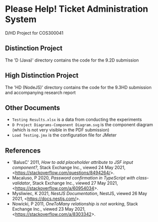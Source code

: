 # Please Help! Ticket Administration System
D/HD Project for COS300041

## Distinction Project
The 'D (Java)' directory contains the code for the 9.2D submission

## High Distinction Project
The 'HD (NodeJS)' directory contains the code for the 9.3HD submission and accompanying research report

## Other Documents
* `Testing Results.xlsx` is a data from conducting the experiments
* `D Project Diagrams-Component Diagram.svg` is the component diagram (which is not very visible in the PDF submission)
* `Load Testing.jmx` is the configuration file for JMeter

## References
* 'BalusC' 2011, _How to add placeholder attribute to JSF input component?_, Stack Exchange Inc., viewed 24 May 2021, <<https://stackoverflow.com/questions/8494264/>>.
* Macaluso, P 2020, _Password confirmation in TypeScript with class-validator_, Stack Exchange Inc., viewed 27 May 2021, <<https://stackoverflow.com/a/60954034>>.
* Mysliwiec, K 2021, _NestJS Documentation_, NestJS, viewed 26 May 2021, <<https://docs.nestjs.com/>>.
* Nowicki, P 2011, _OneToMany relationship is not working_, Stack Exchange Inc., viewed 23 May 2021, <<https://stackoverflow.com/a/8303342>>.
